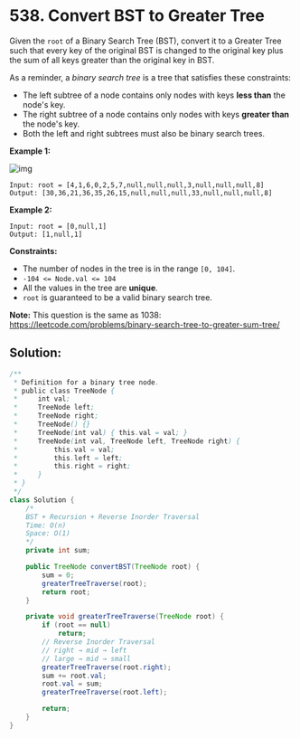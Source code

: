 # 538. Convert BST to Greater Tree



Given the `root` of a Binary Search Tree (BST), convert it to a Greater Tree such that every key of the original BST is changed to the original key plus the sum of all keys greater than the original key in BST.

As a reminder, a *binary search tree* is a tree that satisfies these constraints:

- The left subtree of a node contains only nodes with keys **less than** the node's key.
- The right subtree of a node contains only nodes with keys **greater than** the node's key.
- Both the left and right subtrees must also be binary search trees.

 

**Example 1:**

![img](https://assets.leetcode.com/uploads/2019/05/02/tree.png)

```
Input: root = [4,1,6,0,2,5,7,null,null,null,3,null,null,null,8]
Output: [30,36,21,36,35,26,15,null,null,null,33,null,null,null,8]
```

**Example 2:**

```
Input: root = [0,null,1]
Output: [1,null,1]
```

 

**Constraints:**

- The number of nodes in the tree is in the range `[0, 104]`.
- `-104 <= Node.val <= 104`
- All the values in the tree are **unique**.
- `root` is guaranteed to be a valid binary search tree.

 

**Note:** This question is the same as 1038: https://leetcode.com/problems/binary-search-tree-to-greater-sum-tree/



## Solution:

```java
/**
 * Definition for a binary tree node.
 * public class TreeNode {
 *     int val;
 *     TreeNode left;
 *     TreeNode right;
 *     TreeNode() {}
 *     TreeNode(int val) { this.val = val; }
 *     TreeNode(int val, TreeNode left, TreeNode right) {
 *         this.val = val;
 *         this.left = left;
 *         this.right = right;
 *     }
 * }
 */
class Solution {
    /*
    BST + Recursion + Reverse Inorder Traversal
    Time: O(n)
    Space: O(1)
    */
    private int sum;

    public TreeNode convertBST(TreeNode root) {
        sum = 0;
        greaterTreeTraverse(root);
        return root;
    }

    private void greaterTreeTraverse(TreeNode root) {
        if (root == null)
            return;
        // Reverse Inorder Traversal
        // right → mid → left
        // large → mid → small
        greaterTreeTraverse(root.right);
        sum += root.val;
        root.val = sum;
        greaterTreeTraverse(root.left);

        return;
    }
}
```

